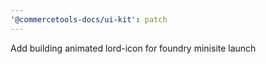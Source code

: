 ```yaml
---
'@commercetools-docs/ui-kit': patch
---
```


Add building animated lord-icon for foundry minisite launch
